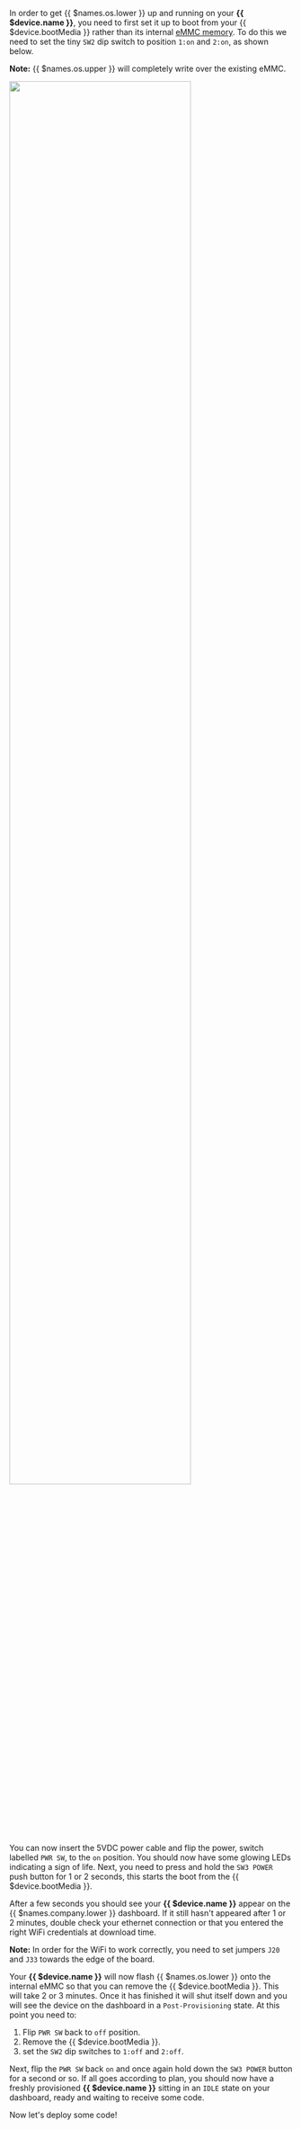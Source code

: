 In order to get {{ $names.os.lower }} up and running on your **{{ $device.name }}**, you need to first set it up to boot from your {{ $device.bootMedia }} rather than its internal [eMMC memory][emmc-link]. To do this we need to set the tiny `SW2` dip switch to position `1:on` and `2:on`, as shown below.

__Note:__ {{ $names.os.upper }} will completely write over the existing eMMC.

<img src="/img/artik5/artik5-dev-kit.png" width="80%">

You can now insert the 5VDC power cable and flip the power, switch labelled `PWR SW`, to the `on` position. You should now have some glowing LEDs indicating a sign of life. Next, you need to press and hold the `SW3 POWER` push button for 1 or 2 seconds, this starts the boot from the {{ $device.bootMedia }}.

After a few seconds you should see your **{{ $device.name }}** appear on the {{ $names.company.lower }} dashboard. If it still hasn't appeared after 1 or 2 minutes, double check your ethernet connection or that you entered the right WiFi credentials at download time. 

__Note:__ In order for the WiFi to work correctly, you need to set jumpers `J20` and `J33` towards the edge of the board.

Your **{{ $device.name }}** will now flash {{ $names.os.lower }} onto the internal eMMC so that you can remove the {{ $device.bootMedia }}. This will take 2 or 3 minutes. Once it has finished it will shut itself down and you will see the device on the dashboard in a `Post-Provisioning` state. At this point you need to:
1. Flip `PWR SW` back to `off` position.
2. Remove the {{ $device.bootMedia }}.
3. set the  `SW2` dip switches to `1:off` and `2:off`.

Next, flip the `PWR SW` back `on` and once again hold down the `SW3 POWER` button for a second or so. If all goes according to plan, you should now have a freshly provisioned **{{ $device.name }}** sitting in an `IDLE` state on your dashboard, ready and waiting to receive some code. 

Now let's deploy some code!

[emmc-link]:http://www.datalight.com/solutions/technologies/emmc/what-is-emmc

